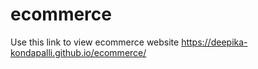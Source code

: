 # ecommerce
Use this link to view ecommerce website
https://deepika-kondapalli.github.io/ecommerce/
